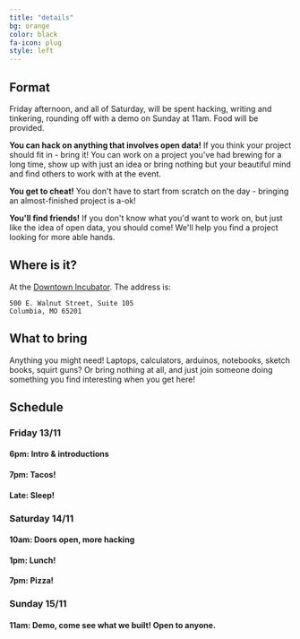 ```yaml
---
title: "details"
bg: orange
color: black
fa-icon: plug
style: left
---
```


## Format

Friday afternoon, and all of Saturday, will be spent hacking, writing and tinkering, rounding off with a demo on Sunday at 11am. Food will be provided.

**You can hack on anything that involves open data!** If you think your project should fit in - bring it! You can work on a project you've had brewing for a long time, show up with just an idea or bring nothing but your beautiful mind and find others to work with at the event.

**You get to cheat!** You don't have to start from scratch on the day - bringing an almost-finished project is a-ok!

**You'll find friends!** If you don't know what you'd want to work on, but just like the idea of open data, you should come! We'll help you find a project looking for more able hands. 

## Where is it?

At the [Downtown Incubator](http://www.columbiaredi.com/expand-relocate/buildings-sites/incubators). The address is:

    500 E. Walnut Street, Suite 105 
    Columbia, MO 65201

## What to bring

Anything you might need! Laptops, calculators, arduinos, notebooks, sketch books, squirt guns? Or bring nothing at all, and just join someone doing something you find interesting when you get here!

## Schedule

### Friday 13/11

#### 6pm: Intro & introductions

#### 7pm: Tacos!

#### Late: Sleep!

### Saturday 14/11

#### 10am: Doors open, more hacking

#### 1pm: Lunch!

#### 7pm: Pizza!

### Sunday 15/11

#### 11am: Demo, come see what we built! Open to anyone.
